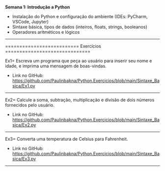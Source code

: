 **Semana 1: Introdução a Python**

- Instalação do Python e configuração do ambiente (IDEs: PyCharm, VSCode, Jupyter)
- Sintaxe básica, tipos de dados (inteiros, floats, strings, booleanos)
- Operadores aritméticos e lógicos

---

========================== Exercícios ==============================

Ex1= Escreva um programa que peça ao usuário para inserir seu nome e idade, e imprima uma mensagem de boas-vindas.

- Link no GitHub: https://github.com/Paulinbakna/Python.Exercicios/blob/main/Sintaxe_Basica/Ex1.py

---

Ex2= Calcule a soma, subtração, multiplicação e divisão de dois números fornecidos pelo usuário.

- Link no GitHub: https://github.com/Paulinbakna/Python.Exercicios/blob/main/Sintaxe_Basica/Ex2.py

---

Ex3= Converta uma temperatura de Celsius para Fahrenheit.

- Link no GitHub: https://github.com/Paulinbakna/Python.Exercicios/blob/main/Sintaxe_Basica/Ex3.py

---